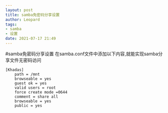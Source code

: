 ```yaml
---
layout: post
title: samba免密码分享设置
author: Leopard
tags:
- samba
- 设置
date: 2021-07-17 21:49
---
```

#samba免密码分享设置
在samba.conf文件中添加以下内容,就能实现samba分享文件无密码访问

```	
[Khadas]
    path = /mnt
    browseable = yes 
    guest ok = yes
    valid users = root
    force create mode =0644
    comment = share all
    browseable = yes
    public = yes
```
